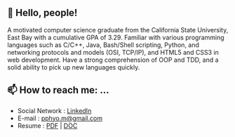<!-- ![About Me](readme_header.png) -->

## 👋 Hello, people!

A motivated computer science graduate from the California State University, East Bay with a cumulative GPA of 3.29. Familiar with various programming languages such as C/C++, Java, Bash/Shell scripting, Python, and networking protocols and models (OSI, TCP/IP), and HTML5 and CSS3 in web development. Have a strong comprehension of OOP and TDD, and a solid ability to pick up new languages quickly.


## 📫 How to reach me: ...

- Social Network : [LinkedIn](https://www.linkedin.com/in/pyaephyomaung/)
- E-mail : pphyo.m@gmail.com
- Resume : [PDF](https://mega.nz/file/ytgyTabD#HUt0xfAhXG63EnaUEHH0m6fYo9KBhs_-EX0zZSQ9I4A) | [DOC](https://mega.nz/file/Oxgl2BLC#C-bt0RCkbX63rfXtJj-2xHptKyJ9TEWQ9VdYNWUj3qw)
    
<!--
**pphyom/pphyom** is a ✨ _special_ ✨ repository because its `README.md` (this file) appears on your GitHub profile.

Here are some ideas to get you started:

- 🔭 I’m currently working on ...
- 🌱 I’m currently learning ...
- 👯 I’m looking to collaborate on ...
- 🤔 I’m looking for help with ...
- 💬 Ask me about ...
- 📫 How to reach me: ...
- 😄 Pronouns: ...
- ⚡ Fun fact: ...
-->
